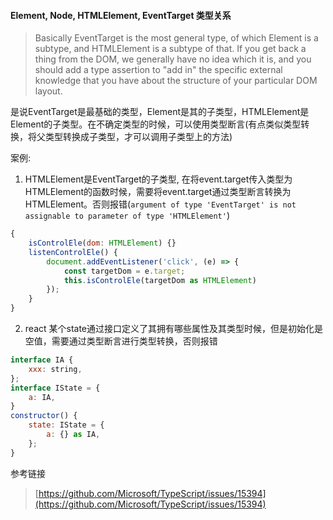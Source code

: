 #### Element, Node, HTMLElement, EventTarget 类型关系
> Basically EventTarget is the most general type, of which Element is a subtype, and HTMLElement is a subtype of that. If you get back a thing from the DOM, we generally have no idea which it is, and you should add a type assertion to "add in" the specific external knowledge that you have about the structure of your particular DOM layout.

是说EventTarget是最基础的类型，Element是其的子类型，HTMLElement是Element的子类型。在不确定类型的时候，可以使用类型断言(有点类似类型转换，将父类型转换成子类型，才可以调用子类型上的方法)

案例: 
1. HTMLElement是EventTarget的子类型, 在将event.target传入类型为HTMLElement的函数时候，需要将event.target通过类型断言转换为
HTMLElement。否则报错(`argument of type 'EventTarget' is not assignable to parameter of type 'HTMLElement'`)
```js
{
    isControlEle(dom: HTMLElement) {}
    listenControlEle() {
        document.addEventListener('click', (e) => {
            const targetDom = e.target;
            this.isControlEle(targetDom as HTMLElement)
        });
    }
}
```
2. react 某个state通过接口定义了其拥有哪些属性及其类型时候，但是初始化是空值，需要通过类型断言进行类型转换，否则报错
```js
interface IA {
    xxx: string,
};
interface IState = {
    a: IA,
}
constructor() {
    state: IState = {
        a: {} as IA,
    };
}
```
参考链接
>[https://github.com/Microsoft/TypeScript/issues/15394](https://github.com/Microsoft/TypeScript/issues/15394)
